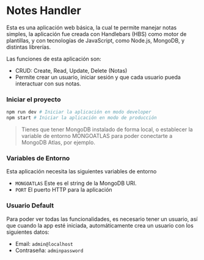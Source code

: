 # Notes Handler

Esta es una aplicación web básica, la cual te permite manejar notas simples, la aplicación fue creada con Handlebars (HBS) como motor de plantillas, y con tecnologías de JavaScript, como Node.js, MongoDB, y distintas librerías.

Las funciones de esta aplicación son:

- CRUD: Create, Read, Update, Delete (Notas)
- Permite crear un usuario, iniciar sesión y que cada usuario pueda interactuar con sus notas.

### Iniciar el proyecto

```sh
npm run dev # Iniciar la aplicación en modo developer
npm start # Iniciar la aplicación en modo de producción
```

> Tienes que tener MongoDB instalado de forma local, o establecer la variable de entorno MONGOATLAS para poder conectarte a MongoDB Atlas, por ejemplo.

### Variables de Entorno

Esta aplicación necesita las siguientes variables de entorno

- `MONGOATLAS` Este es el string de la MongoDB URI.
- `PORT` El puerto HTTP para la aplicación

### Usuario Default

Para poder ver todas las funcionalidades, es necesario tener un usuario, así que cuando la app esté iniciada, automáticamente crea un usuario con los siguientes datos:

- Email: `admin@localhost`
- Contraseña: `adminpassword`